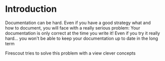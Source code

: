 # Introduction

Documentation can be hard. Even if you have a good strategy what and how to document, you will face with a really serious problem: Your documentation is only correct at the time you write it! Even if you try it really hard... you won't be able to keep your documentation up to date in the long term

Firescout tries to solve this problem with a view clever concepts 